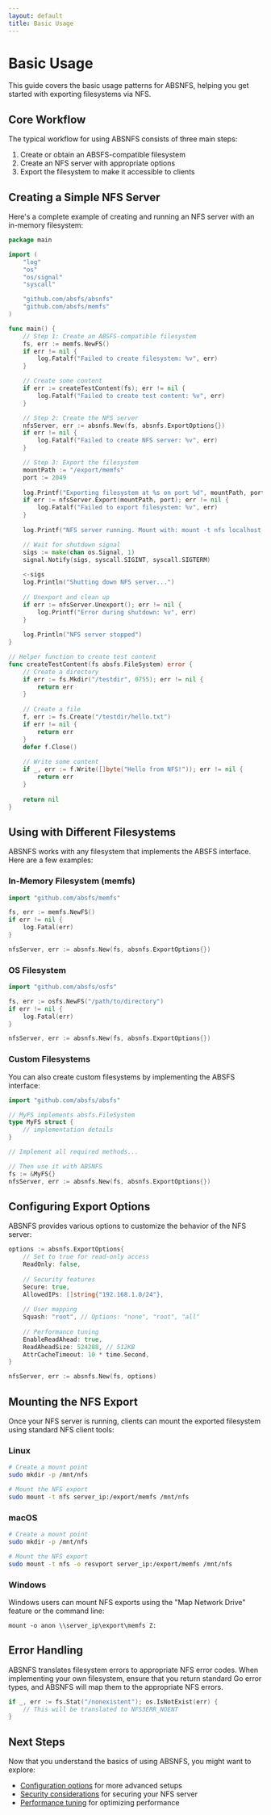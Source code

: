 ```yaml
---
layout: default
title: Basic Usage
---
```


# Basic Usage

This guide covers the basic usage patterns for ABSNFS, helping you get started with exporting filesystems via NFS.

## Core Workflow

The typical workflow for using ABSNFS consists of three main steps:

1. Create or obtain an ABSFS-compatible filesystem
2. Create an NFS server with appropriate options
3. Export the filesystem to make it accessible to clients

## Creating a Simple NFS Server

Here's a complete example of creating and running an NFS server with an in-memory filesystem:

```go
package main

import (
    "log"
    "os"
    "os/signal"
    "syscall"

    "github.com/absfs/absnfs"
    "github.com/absfs/memfs"
)

func main() {
    // Step 1: Create an ABSFS-compatible filesystem
    fs, err := memfs.NewFS()
    if err != nil {
        log.Fatalf("Failed to create filesystem: %v", err)
    }

    // Create some content
    if err := createTestContent(fs); err != nil {
        log.Fatalf("Failed to create test content: %v", err)
    }

    // Step 2: Create the NFS server
    nfsServer, err := absnfs.New(fs, absnfs.ExportOptions{})
    if err != nil {
        log.Fatalf("Failed to create NFS server: %v", err)
    }

    // Step 3: Export the filesystem
    mountPath := "/export/memfs"
    port := 2049
    
    log.Printf("Exporting filesystem at %s on port %d", mountPath, port)
    if err := nfsServer.Export(mountPath, port); err != nil {
        log.Fatalf("Failed to export filesystem: %v", err)
    }
    
    log.Printf("NFS server running. Mount with: mount -t nfs localhost:%s /mnt/nfs", mountPath)

    // Wait for shutdown signal
    sigs := make(chan os.Signal, 1)
    signal.Notify(sigs, syscall.SIGINT, syscall.SIGTERM)
    
    <-sigs
    log.Println("Shutting down NFS server...")
    
    // Unexport and clean up
    if err := nfsServer.Unexport(); err != nil {
        log.Printf("Error during shutdown: %v", err)
    }
    
    log.Println("NFS server stopped")
}

// Helper function to create test content
func createTestContent(fs absfs.FileSystem) error {
    // Create a directory
    if err := fs.Mkdir("/testdir", 0755); err != nil {
        return err
    }
    
    // Create a file
    f, err := fs.Create("/testdir/hello.txt")
    if err != nil {
        return err
    }
    defer f.Close()
    
    // Write some content
    if _, err := f.Write([]byte("Hello from NFS!")); err != nil {
        return err
    }
    
    return nil
}
```

## Using with Different Filesystems

ABSNFS works with any filesystem that implements the ABSFS interface. Here are a few examples:

### In-Memory Filesystem (memfs)

```go
import "github.com/absfs/memfs"

fs, err := memfs.NewFS()
if err != nil {
    log.Fatal(err)
}

nfsServer, err := absnfs.New(fs, absnfs.ExportOptions{})
```

### OS Filesystem

```go
import "github.com/absfs/osfs"

fs, err := osfs.NewFS("/path/to/directory")
if err != nil {
    log.Fatal(err)
}

nfsServer, err := absnfs.New(fs, absnfs.ExportOptions{})
```

### Custom Filesystems

You can also create custom filesystems by implementing the ABSFS interface:

```go
import "github.com/absfs/absfs"

// MyFS implements absfs.FileSystem
type MyFS struct {
    // implementation details
}

// Implement all required methods...

// Then use it with ABSNFS
fs := &MyFS{}
nfsServer, err := absnfs.New(fs, absnfs.ExportOptions{})
```

## Configuring Export Options

ABSNFS provides various options to customize the behavior of the NFS server:

```go
options := absnfs.ExportOptions{
    // Set to true for read-only access
    ReadOnly: false,
    
    // Security features
    Secure: true,
    AllowedIPs: []string{"192.168.1.0/24"},
    
    // User mapping
    Squash: "root", // Options: "none", "root", "all"
    
    // Performance tuning
    EnableReadAhead: true,
    ReadAheadSize: 524288, // 512KB
    AttrCacheTimeout: 10 * time.Second,
}

nfsServer, err := absnfs.New(fs, options)
```

## Mounting the NFS Export

Once your NFS server is running, clients can mount the exported filesystem using standard NFS client tools:

### Linux

```bash
# Create a mount point
sudo mkdir -p /mnt/nfs

# Mount the NFS export
sudo mount -t nfs server_ip:/export/memfs /mnt/nfs
```

### macOS

```bash
# Create a mount point
sudo mkdir -p /mnt/nfs

# Mount the NFS export
sudo mount -t nfs -o resvport server_ip:/export/memfs /mnt/nfs
```

### Windows

Windows users can mount NFS exports using the "Map Network Drive" feature or the command line:

```
mount -o anon \\server_ip\export\memfs Z:
```

## Error Handling

ABSNFS translates filesystem errors to appropriate NFS error codes. When implementing your own filesystem, ensure that you return standard Go error types, and ABSNFS will map them to the appropriate NFS errors.

```go
if _, err := fs.Stat("/nonexistent"); os.IsNotExist(err) {
    // This will be translated to NFS3ERR_NOENT
}
```

## Next Steps

Now that you understand the basics of using ABSNFS, you might want to explore:

- [Configuration options](./configuration.md) for more advanced setups
- [Security considerations](./security.md) for securing your NFS server
- [Performance tuning](./performance-tuning.md) for optimizing performance